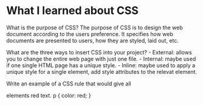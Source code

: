 # What I learned about CSS

What is the purpose of CSS?
    The purpose of CSS is to design the web document according to the users preference. It specifies how web documents are presented to users, how they are styled, laid out, etc.

What are the three ways to insert CSS into your project?
    - External: allows you to change the entire web page with just one file.
    - Internal: maybe used if one single HTML page has a unique style.
    - Inline: maybe used to apply a unique style for a single element, add style attributes to the relevat element.

Write an example of a CSS rule that would give all <p> elements red text.
p {
    color: red;
}
